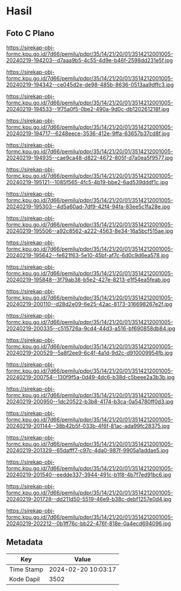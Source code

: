 # Hasil

## Foto C Plano

https://sirekap-obj-formc.kpu.go.id/7d66/pemilu/pdpr/35/14/21/20/01/3514212001005-20240219-194203--d7aaa9b5-4c55-4d9e-b46f-2598dd231e5f.jpg

https://sirekap-obj-formc.kpu.go.id/7d66/pemilu/pdpr/35/14/21/20/01/3514212001005-20240219-194342--ce045d2e-de98-485b-8636-0513aa9dffc3.jpg

https://sirekap-obj-formc.kpu.go.id/7d66/pemilu/pdpr/35/14/21/20/01/3514212001005-20240219-194533--1f75a0f5-0be2-490a-9d0c-db120261218f.jpg

https://sirekap-obj-formc.kpu.go.id/7d66/pemilu/pdpr/35/14/21/20/01/3514212001005-20240219-194717--6248eece-3536-412e-9ffa-63657b37cd8f.jpg

https://sirekap-obj-formc.kpu.go.id/7d66/pemilu/pdpr/35/14/21/20/01/3514212001005-20240219-194935--cae9ca48-d822-4672-805f-d7a0ea5f9577.jpg

https://sirekap-obj-formc.kpu.go.id/7d66/pemilu/pdpr/35/14/21/20/01/3514212001005-20240219-195121--1085f565-4fc5-4b19-bbe2-6ad539dddf1c.jpg

https://sirekap-obj-formc.kpu.go.id/7d66/pemilu/pdpr/35/14/21/20/01/3514212001005-20240219-195303--4d5a60ad-7df9-42f4-94fa-83ee5c1fa28e.jpg

https://sirekap-obj-formc.kpu.go.id/7d66/pemilu/pdpr/35/14/21/20/01/3514212001005-20240219-195506--a92c8562-a222-4563-8e34-16a5bcf515ae.jpg

https://sirekap-obj-formc.kpu.go.id/7d66/pemilu/pdpr/35/14/21/20/01/3514212001005-20240219-195642--fe621f63-5e10-45bf-af7c-6d0c9d6ea578.jpg

https://sirekap-obj-formc.kpu.go.id/7d66/pemilu/pdpr/35/14/21/20/01/3514212001005-20240219-195848--3f79ab38-b5e2-427e-8213-e1f54ea5feab.jpg

https://sirekap-obj-formc.kpu.go.id/7d66/pemilu/pdpr/35/14/21/20/01/3514212001005-20240219-200110--d28d2e09-6e25-42ac-8173-316698267e2f.jpg

https://sirekap-obj-formc.kpu.go.id/7d66/pemilu/pdpr/35/14/21/20/01/3514212001005-20240219-200335--c515726a-9cd4-44d3-a516-bf690858db84.jpg

https://sirekap-obj-formc.kpu.go.id/7d66/pemilu/pdpr/35/14/21/20/01/3514212001005-20240219-200529--5a8f2ee9-6c4f-4a1d-9d2c-d910009954fb.jpg

https://sirekap-obj-formc.kpu.go.id/7d66/pemilu/pdpr/35/14/21/20/01/3514212001005-20240219-200754--130f9f5a-0d49-4dc6-b38d-c5beee2a3b3b.jpg

https://sirekap-obj-formc.kpu.go.id/7d66/pemilu/pdpr/35/14/21/20/01/3514212001005-20240219-200950--1dc20522-b3b8-4174-b3ca-0a54780ff0d3.jpg

https://sirekap-obj-formc.kpu.go.id/7d66/pemilu/pdpr/35/14/21/20/01/3514212001005-20240219-201144--38b42b5f-033b-4f6f-81ac-ada99fc28375.jpg

https://sirekap-obj-formc.kpu.go.id/7d66/pemilu/pdpr/35/14/21/20/01/3514212001005-20240219-201329--65dafff7-c97c-4da0-987f-9905a1addae5.jpg

https://sirekap-obj-formc.kpu.go.id/7d66/pemilu/pdpr/35/14/21/20/01/3514212001005-20240219-201540--eedde337-3944-491c-b1f8-4b7f7ed91bc6.jpg

https://sirekap-obj-formc.kpu.go.id/7d66/pemilu/pdpr/35/14/21/20/01/3514212001005-20240219-201728--dd211d50-5519-46e9-b38c-debf1257e0d4.jpg

https://sirekap-obj-formc.kpu.go.id/7d66/pemilu/pdpr/35/14/21/20/01/3514212001005-20240219-202212--0b1ff76c-bb22-476f-818e-0a4ecd694096.jpg


## Metadata

| Key        | Value               |
| ---------- | ------------------- |
| Time Stamp | 2024-02-20 10:03:17 |
| Kode Dapil | 3502                |



